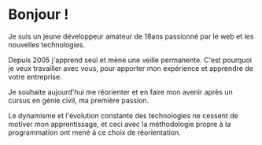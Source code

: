 Bonjour !
=========

Je suis un jeune développeur amateur de 18ans passionné par le web et les nouvelles technologies.

Depuis 2005 j'apprend seul et mène une veille permanente.
C'est pourquoi je veux travailler avec vous, pour apporter mon expérience et apprendre de votre entreprise.

Je souhaite aujourd'hui me réorienter et en faire mon avenir après un cursus en génie civil, ma première passion.

Le dynamisme et l'évolution constante des technologies ne cessent de motiver mon apprentissage, et ceci avec la méthodologie propre à la programmation ont mené à ce choix de réorientation.